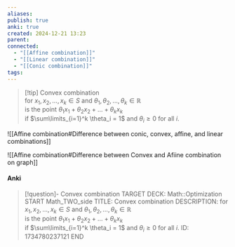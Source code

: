 ```yaml
---
aliases: 
publish: true
anki: true
created: 2024-12-21 13:23
parent: 
connected:
  - "[[Affine combination]]"
  - "[[Linear combination]]"
  - "[[Conic combination]]"
tags:
---
```


> [!tip] Convex combination  
for $x_1, x_2, \ldots, x_k \in S$ and $\theta_1, \theta_2, \ldots, \theta_k \in \mathbb{R}$  
is the point $\theta_1 x_1 + \theta_2 x_2 + \ldots + \theta_k x_k$  
if $\sum\limits_{i=1}^k \theta_i = 1$ and $\theta_i \geq 0$ for all $i$.


![[Affine combination#Difference between conic, convex, affine, and linear combinations]]

![[Affine combination#Difference between Convex and Afiine combination on graph]]

#### Anki
> [!question]- Convex combination
TARGET DECK: Math::Optimization
START
Math_TWO_side
TITLE: Convex combination
DESCRIPTION: for $x_1, x_2, \ldots, x_k \in S$ and $\theta_1, \theta_2, \ldots, \theta_k \in \mathbb{R}$  
is the point $\theta_1 x_1 + \theta_2 x_2 + \ldots + \theta_k x_k$  
if $\sum\limits_{i=1}^k \theta_i = 1$ and $\theta_i \geq 0$ for all $i$.
ID: 1734780237121
END
